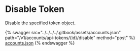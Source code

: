 # Disable Token

Disable the specified token object.

{% swagger src="../../../../.gitbook/assets/accounts.json" path="/v1/accounts/api-tokens/{id}/disable" method="post" %}
[accounts.json](../../../../.gitbook/assets/accounts.json)
{% endswagger %}
